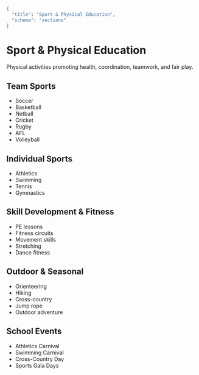 ```meta
{
  "title": "Sport & Physical Education",
  "schema": "sections"
}
```

# Sport & Physical Education

Physical activities promoting health, coordination, teamwork, and fair play.

## Team Sports
- Soccer
- Basketball
- Netball
- Cricket
- Rugby
- AFL
- Volleyball

## Individual Sports
- Athletics
- Swimming
- Tennis
- Gymnastics

## Skill Development & Fitness
- PE lessons
- Fitness circuits
- Movement skills
- Stretching
- Dance fitness

## Outdoor & Seasonal
- Orienteering
- Hiking
- Cross-country
- Jump rope
- Outdoor adventure

## School Events
- Athletics Carnival
- Swimming Carnival
- Cross-Country Day
- Sports Gala Days
